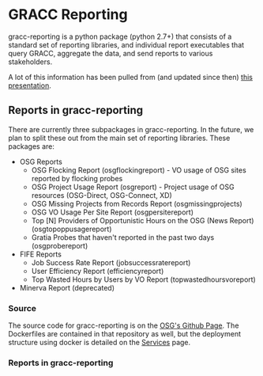 # GRACC Reporting

gracc-reporting is a python package (python 2.7+) that consists of a standard set of reporting libraries, and individual report executables that query GRACC, aggregate the data, and send reports to various stakeholders.

A lot of this information has been pulled from (and updated since then) [this presentation](https://docs.google.com/presentation/d/1FPfBx8lmHGYwaM0RTrlZ1ANc2Osx1G_Utcs0o3xKwOI/edit?usp=sharing).

## Reports in gracc-reporting

There are currently three subpackages in gracc-reporting.  In the future, we plan to split these out from the main set of reporting libraries.  These packages are:

* OSG Reports
    * OSG Flocking Report (osgflockingreport) - VO usage of OSG sites reported by flocking probes
    * OSG Project Usage Report (osgreport) - Project usage of OSG resources (OSG-Direct, OSG-Connect, XD)
    * OSG Missing Projects from Records Report (osgmissingprojects)
    * OSG VO Usage Per Site Report (osgpersitereport)
    * Top [N] Providers of Opportunistic Hours on the OSG (News Report) (osgtopoppusagereport)
    * Gratia Probes that haven't reported in the past two days (osgprobereport)
* FIFE Reports
    * Job Success Rate Report (jobsuccessratereport)
    * User Efficiency Report (efficiencyreport)
    * Top Wasted Hours by Users by VO Report (topwastedhoursvoreport)
* Minerva Report (deprecated)

### Source
The source code for gracc-reporting is on the [OSG's Github Page](https://github.com/opensciencegrid/gracc-reporting).  The Dockerfiles are contained in that repository as well, but the deployment structure using docker is detailed on the [Services](../ops/services.md#configuring-gracc-reporting) page.

### Reports in gracc-reporting